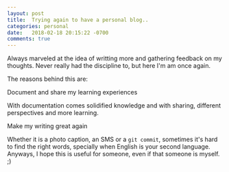 ```yaml
---
layout: post
title:  Trying again to have a personal blog..
categories: personal
date:   2018-02-18 20:15:22 -0700
comments: true
---
```


Always marveled at the idea of writting more and gathering feedback on my thoughts. Never really had the discipline to, but here I'm am once again. 

The reasons behind this are:

>
 Document and share my learning experiences

With documentation comes solidified knowledge and with sharing, different perspectives and more learning.

> 
 Make my writing great again

Whether it is a photo caption, an SMS or a `git commit`, sometimes it's hard to find the right words, specially when English is your second language. Anyways, I hope this is useful for someone, even if that someone is myself. ;)
